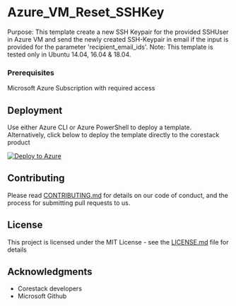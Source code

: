 
# Azure_VM_Reset_SSHKey

Purpose: This template create a new SSH Keypair for the provided SSHUser in Azure VM and send the newly created SSH-Keypair in email if the input is provided for the parameter 'recipient_email_ids'. Note: This template is tested only in Ubuntu 14.04, 16.04 & 18.04.

### Prerequisites

Microsoft Azure Subscription with required access

## Deployment

Use either Azure CLI or Azure PowerShell to deploy a template. Alternatively, click below to deploy the template directly to the corestack product 

[![Deploy to Azure](https://docs.corestack.io/wp-content/uploads/2019/09/deploy-to-corestack.svg)](http://qa.corestack.io/heatstack/templates?repositories=github&external_redirect=true&name=Azure_VM_Reset_SSHKey&url=https://raw.githubusercontent.com/corestacklabs/Templates/master/arm/Azure_VM_Reset_SSHKey/Azure_VM_Reset_SSHKey_content.json&engine=arm&type[0]=Cloud&classification[0]=Provisioning&services[0]=Azure&scope=tenant#/mytemplates)

## Contributing

Please read [CONTRIBUTING.md](https://gist.github.com/karthick-kk/30e4fd3f279492b4f040d5cd569d21d0) for details on our code of conduct, and the process for submitting pull requests to us.

## License

This project is licensed under the MIT License - see the [LICENSE.md](LICENSE.md) file for details

## Acknowledgments

* Corestack developers
* Microsoft Github


